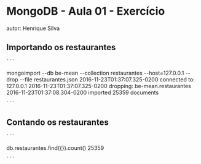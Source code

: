 # MongoDB - Aula 01 - Exercício
autor: Henrique Silva

## Importando os restaurantes

    ```
mongoimport --db be-mean --collection restaurantes --host=127.0.0.1 --drop --file restaurantes.json
2016-11-23T01:37:07.325-0200	connected to: 127.0.0.1
2016-11-23T01:37:07.325-0200	dropping: be-mean.restaurantes
2016-11-23T01:37:08.304-0200	imported 25359 documents

    ```

## Contando os restaurantes

    ```
db.restaurantes.find({}).count()
25359

    ```
